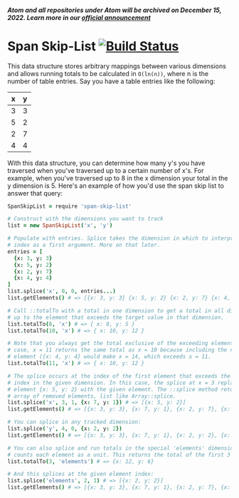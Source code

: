##### Atom and all repositories under Atom will be archived on December 15, 2022. Learn more in our [official announcement](https://github.blog/2022-06-08-sunsetting-atom/)
 # Span Skip-List [![Build Status](https://travis-ci.org/atom/span-skip-list.png)](https://travis-ci.org/atom/span-skip-list)

This data structure stores arbitrary mappings between various dimensions and
allows running totals to be calculated in `O(ln(n))`, where n is the number of
table entries. Say you have a table entries like the following:

| x | y |
|---|---|
| 3 | 3 |
| 5 | 2 |
| 2 | 7 |
| 4 | 4 |

With this data structure, you can determine how many y's you have traversed when
you've traversed up to a certain number of x's. For example, when you've
traversed up to 8 in the x dimension your total in the y dimension is 5. Here's
an example of how you'd use the span skip list to answer that query:

```coffeescript
SpanSkipList = require 'span-skip-list'

# Construct with the dimensions you want to track
list = new SpanSkipList('x', 'y')

# Populate with entries. Splice takes the dimension in which to interpret the
# index as a first argument. More on that later.
entries = [
  {x: 3, y: 3}
  {x: 5, y: 2}
  {x: 2, y: 7}
  {x: 4, y: 4}
]
list.splice('x', 0, 0, entries...)
list.getElements() # => [{x: 3, y: 3} {x: 5, y: 2} {x: 2, y: 7} {x: 4, y: 4}]

# Call ::totalTo with a total in one dimension to get a total in all dimensions
# up to the element that exceeds the target value in that dimension.
list.totalTo(8, 'x') # => { x: 8, y: 5 }
list.totalTo(10, 'x') # => { x: 10, y: 12 }

# Note that you always get the total exclusive of the exceeding element. In this
# case, x = 11 returns the same total as x = 10 because including the next
# element ({x: 4, y: 4} would make x = 14, which exceeds x = 11.
list.totalTo(11, 'x') # => { x: 10, y: 12 }

# The splice occurs at the index of the first element that exceeds the given
# index in the given dimension. In this case, the splice at x = 3 replaces the
# element {x: 5, y: 2} with the given element. The ::splice method returns an
# array of removed elements, list like Array::splice.
list.splice('x', 3, 1, {x: 7, y: 1}) # => [{x: 5, y: 2}]
list.getElements() # => [{x: 3, y: 3}, {x: 7, y: 1}, {x: 2, y: 7}, {x: 4, y: 4}]

# You can splice in any tracked dimension:
list.splice('y', 4, 0, {x: 2, y: 2})
list.getElements() # => [{x: 3, y: 3}, {x: 7, y: 1}, {x: 2, y: 2}, {x: 2, y: 7}, {x: 4, y: 4}]

# You can also splice and run totals in the special 'elements' dimension, which
# counts each element as a unit. This returns the total of the first 3 elements:
list.totalTo(3, 'elements') # => {x: 12, y: 6}

# And this splices at the given element index:
list.splice('elements', 2, 1) # => [{x: 2, y: 2}]
list.getElements() # => [{x: 3, y: 3}, {x: 7, y: 1}, {x: 2, y: 7}, {x: 4, y: 4}]
```

